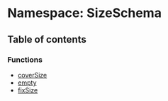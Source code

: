 # Namespace: SizeSchema

## Table of contents

### Functions

* [coverSize](/auto-docs/editor/functions/SizeSchema.coverSize.md)
* [empty](/auto-docs/editor/functions/SizeSchema.empty.md)
* [fixSize](/auto-docs/editor/functions/SizeSchema.fixSize.md)

